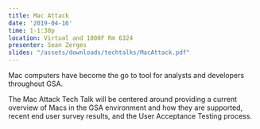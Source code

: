 ```yaml
---
title: Mac Attack
date: '2019-04-16'
time: 1-1:30p
location: Virtual and 1800F Rm 6324
presenter: Sean Zerges
slides: "/assets/downloads/techtalks/MacAttack.pdf"
---
```


Mac computers have become the go to tool for analysts and developers throughout GSA.

The Mac Attack Tech Talk will be centered around providing a current overview of Macs in the GSA environment and how they are supported, recent end user survey results, and the User Acceptance Testing process.
